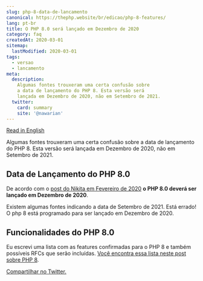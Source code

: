 ```yaml
---
slug: php-8-data-de-lancamento
canonical: https://thephp.website/br/edicao/php-8-features/
lang: pt-br
title: O PHP 8.0 será lançado em Dezembro de 2020
category: faq
createdAt: 2020-03-01
sitemap:
  lastModified: 2020-03-01
tags:
  - versao
  - lancamento
meta:
  description:
    Algumas fontes trouxeram uma certa confusão sobre
    a data de lançamento do PHP 8. Esta versão será
    lançada em Dezembro de 2020, não em Setembro de 2021.
  twitter:
    card: summary
    site: '@nawarian'
---
```


[Read in English](/en/issue/php-8-release-date/)

Algumas fontes trouxeram uma certa confusão sobre
a data de lançamento do PHP 8. Esta versão será
lançada em Dezembro de 2020, não em Setembro de 2021.

## Data de Lançamento do PHP 8.0

De acordo com o [post do Nikita em Fevereiro de 2020](https://twitter.com/nikita_ppv/status/1226791766088704000)
**o PHP 8.0 deverá ser lançado em Dezembro de 2020**.

Existem algumas fontes indicando a data de Setembro de 2021.
Está errado! O php 8 está programado para ser lançado em
Dezembro de 2020.

## Funcionalidades do PHP 8.0

Eu escrevi uma lista com as features confirmadas
para o PHP 8 e também possíveis RFCs que serão
incluídas. [Você encontra essa lista neste post sobre PHP 8](/br/edicao/php-8-features/).

[Compartilhar no Twitter.](https://twitter.com/intent/tweet?text=O+PHP+8.0+será+lançado+em+Dezembro+de+2020!+-+Veja+https://thephp.website/br/edicao/php-8-data-de-lancamento/)

<script type="application/ld+json">
{
    "@context": "https://schema.org",
    "@type": "FAQPage",
    "mainEntity": [
        {
            "@type": "Question",
            "name": "Qual a data de lançamento do PHP 8?",
            "acceptedAnswer": {
                "@type": "Answer",
                "text": "O PHP 8.0 deverá ser lançado em Dezembro de 2020.<a href={{ $page->getUrl() }}>Leia Mais.</a>"
            }
        }
    ]
}
</script>
